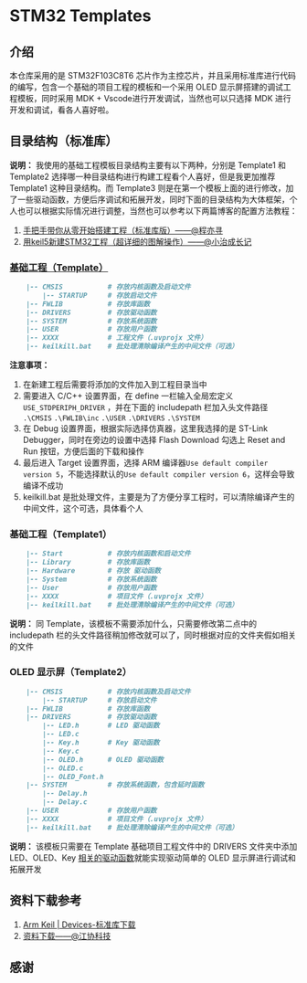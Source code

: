 # STM32 Templates

## 介绍

本仓库采用的是 STM32F103C8T6 芯片作为主控芯片，并且采用标准库进行代码的编写，包含一个基础的项目工程的模板和一个采用 OLED 显示屏搭建的调试工程模板，同时采用 MDK + Vscode进行开发调试，当然也可以只选择 MDK 进行开发和调试，看各人喜好啦。

## 目录结构（标准库）

**说明：** 我使用的基础工程模板目录结构主要有以下两种，分别是 Template1 和 Template2 选择哪一种目录结构进行构建工程看个人喜好，但是我更加推荐 Template1 这种目录结构。而 Template3 则是在第一个模板上面的进行修改，加了一些驱动函数，方便后序调试和拓展开发，同时下面的目录结构为大体框架，个人也可以根据实际情况进行调整，当然也可以参考以下两篇博客的配置方法教程：

1. [手把手带你从零开始搭建工程（标准库版）——@程亦寻](https://blog.csdn.net/debug602/article/details/141183452)
2. [用keil5新建STM32工程（超详细的图解操作）——@小治成长记](https://blog.csdn.net/qq_45390365/article/details/109016433)

### [基础工程（Template）](./Template)

```markdown
    |-- CMSIS           # 存放内核函数及启动文件
        |-- STARTUP     # 存放启动文件
    |-- FWLIB           # 存放库函数
    |-- DRIVERS         # 存放驱动函数
    |-- SYSTEM          # 存放系统函数
    |-- USER            # 存放用户函数
    |-- XXXX            # 工程文件（.uvprojx 文件）
    |-- keilkill.bat    # 批处理清除编译产生的中间文件（可选）
```

**注意事项：**

1. 在新建工程后需要将添加的文件加入到工程目录当中
2. 需要进入 C/C++ 设置界面，在 define 一栏输入全局宏定义 `USE_STDPERIPH_DRIVER` ，并在下面的 includepath 栏加入头文件路径 `.\CMSIS` `.\FWLIB\inc` `.\USER` `.\DRIVERS` `.\SYSTEM`
3. 在 Debug 设置界面，根据实际选择仿真器，这里我选择的是 ST-Link Debugger，同时在旁边的设置中选择 Flash Download 勾选上 Reset and Run 按钮，方便后面的下载和操作
4. 最后进入 Target 设置界面，选择 ARM 编译器`Use default compiler version 5`，不能选择默认的`Use default compiler version 6`，这样会导致编译不成功
5. keilkill.bat 是批处理文件，主要是为了方便分享工程时，可以清除编译产生的中间文件，这个可选，具体看个人

### 基础工程（Template1）

```markdown
    |-- Start           # 存放内核函数和启动文件
    |-- Library         # 存放库函数
    |-- Hardware        # 存放 驱动函数
    |-- System          # 存放系统函数
    |-- User            # 存放用户函数
    |-- XXXX            # 项目文件（.uvprojx 文件）    
    |-- keilkill.bat    # 批处理清除编译产生的中间文件（可选）
```

**说明：** 同 Template，该模板不需要添加什么，只需要修改第二点中的 includepath  栏的头文件路径稍加修改就可以了，同时根据对应的文件夹假如相关的文件

### OLED 显示屏（Template2）

```markdown
    |-- CMSIS           # 存放内核函数及启动文件
        |-- STARTUP     # 存放启动文件
    |-- FWLIB           # 存放库函数
    |-- DRIVERS         # 存放驱动函数
        |-- LED.h       # LED 驱动函数
        |-- LED.c
        |-- Key.h       # Key 驱动函数
        |-- Key.c
        |-- OLED.h      # OLED 驱动函数
        |-- OLED.c
        |-- OLED_Font.h
    |-- SYSTEM          # 存放系统函数，包含延时函数
        |-- Delay.h
        |-- Delay.c
    |-- USER            # 存放用户函数
    |-- XXXX            # 项目文件（.uvprojx 文件）
    |-- keilkill.bat    # 批处理清除编译产生的中间文件（可选）
```

**说明：** 该模板只需要在 Template 基础项目工程文件中的 DRIVERS 文件夹中添加
LED、OLED、Key [相关的驱动函数](./OLED)就能实现驱动简单的 OLED 显示屏进行调试和拓展开发

## 资料下载参考

1. [Arm Keil | Devices-标准库下载](https://www.keil.arm.com/devices/)
2. [资料下载——@江协科技](https://jiangxiekeji.com/download.html)

## 感谢

